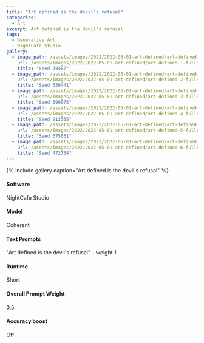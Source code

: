 ```yaml
---
title: "Art defined is the devil's refusal"
categories:
  - Art
excerpt: Art defined is the devil's refusal
tags:
  - Generative Art
  - NightCafe Studio
gallery:
  - image_path: /assets/images/2022/2022-05-01-art-defined/art-defined-1-thumbnail.jpg
    url: /assets/images/2022/2022-05-01-art-defined/art-defined-1-fullsize.jpg
    title: "Seed 78487"
  - image_path: /assets/images/2022/2022-05-01-art-defined/art-defined-2-thumbnail.jpg
    url: /assets/images/2022/2022-05-01-art-defined/art-defined-2-fullsize.jpg
    title: "Seed 630441"
  - image_path: /assets/images/2022/2022-05-01-art-defined/art-defined-3-thumbnail.jpg
    url: /assets/images/2022/2022-05-01-art-defined/art-defined-3-fullsize.jpg
    title: "Seed 699075"
  - image_path: /assets/images/2022/2022-05-01-art-defined/art-defined-4-thumbnail.jpg
    url: /assets/images/2022/2022-05-01-art-defined/art-defined-4-fullsize.jpg
    title: "Seed 913365"
  - image_path: /assets/images/2022/2022-05-01-art-defined/art-defined-5-thumbnail.jpg
    url: /assets/images/2022/2022-05-01-art-defined/art-defined-5-fullsize.jpg
    title: "Seed 675631"
  - image_path: /assets/images/2022/2022-05-01-art-defined/art-defined-6-thumbnail.jpg
    url: /assets/images/2022/2022-05-01-art-defined/art-defined-6-fullsize.jpg
    title: "Seed 472734"
---
```


{% include gallery caption="Art defined is the devil's refusal" %}


#### Software
NightCafe Studio

#### Model
Coherent

#### Text Prompts
"Art defined is the devil's refusal" - weight 1

#### Runtime
Short

#### Overall Prompt Weight
0.5

#### Accuracy boost
Off
